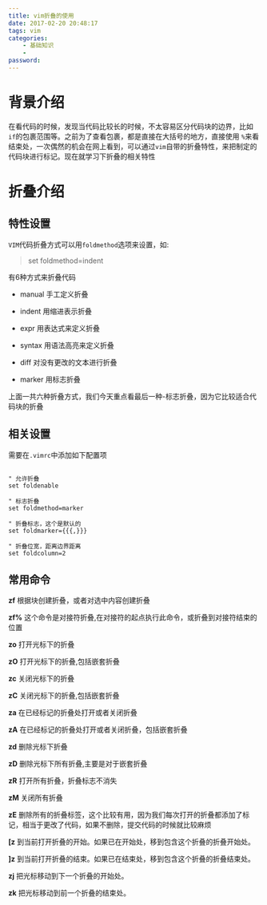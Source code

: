 ```yaml
---
title: vim折叠的使用
date: 2017-02-20 20:48:17
tags: vim
categories:
    - 基础知识
    - 
password: 
---
```



# 背景介绍

在看代码的时候，发现当代码比较长的时候，不太容易区分代码块的边界，比如`if`的包裹范围等。之前为了查看包裹，都是直接在大括号的地方，直接使用
`%`来看结束处，一次偶然的机会在网上看到，可以通过`vim`自带的折叠特性，来把制定的代码块进行标记。现在就学习下折叠的相关特性

# 折叠介绍

## 特性设置

`VIM`代码折叠方式可以用`foldmethod`选项来设置，如:
> set foldmethod=indent

有6种方式来折叠代码

- manual
手工定义折叠

- indent
用缩进表示折叠

- expr
用表达式来定义折叠

- syntax
用语法高亮来定义折叠

- diff
对没有更改的文本进行折叠

- marker
用标志折叠

上面一共六种折叠方式，我们今天重点看最后一种-标志折叠，因为它比较适合代码块的折叠

## 相关设置

需要在`.vimrc`中添加如下配置项

```vim

" 允许折叠
set foldenable

" 标志折叠
set foldmethod=marker

" 折叠标志，这个是默认的
set foldmarker={{{,}}}

" 折叠位宽，距离边界距离
set foldcolumn=2

```


## 常用命令

**zf**
根据块创建折叠，或者对选中内容创建折叠

**zf%**
这个命令是对接符折叠,在对接符的起点执行此命令，或折叠到对接符结束的位置

**zo**
打开光标下的折叠

**zO**
打开光标下的折叠,包括嵌套折叠

**zc**
关闭光标下的折叠

**zC**
关闭光标下的折叠,包括嵌套折叠

**za**
在已经标记的折叠处打开或者关闭折叠

**zA**
在已经标记的折叠处打开或者关闭折叠，包括嵌套折叠

**zd**
删除光标下折叠

**zD**
删除光标下所有折叠,主要是对于嵌套折叠

**zR**
打开所有折叠，折叠标志不消失

**zM**
关闭所有折叠

**zE**
删除所有的折叠标签，这个比较有用，因为我们每次打开的折叠都添加了标记，相当于更改了代码，如果不删除，提交代码的时候就比较麻烦

**[z**
到当前打开折叠的开始。如果已在开始处，移到包含这个折叠的折叠开始处。

**]z**
到当前打开折叠的结束。如果已在结束处，移到包含这个折叠的折叠结束处。

**zj**
把光标移动到下一个折叠的开始处。

**zk**
把光标移动到前一个折叠的结束处。

